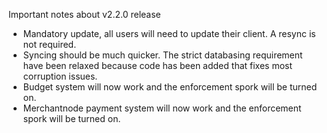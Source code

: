 Important notes about v2.2.0 release

- Mandatory update, all users will need to update their client. A resync is not required.
- Syncing should be much quicker. The strict databasing requirement have been relaxed because code has been added that fixes most corruption issues.
- Budget system will now work and the enforcement spork will be turned on.
- Merchantnode payment system will now work and the enforcement spork will be turned on.
